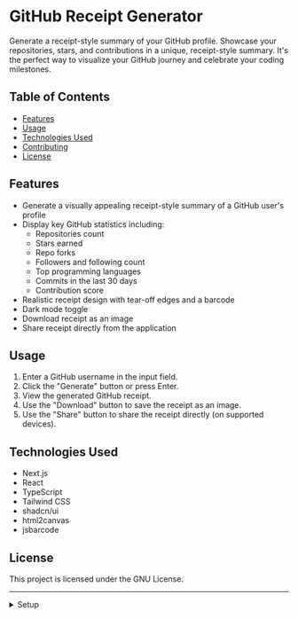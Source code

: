 # GitHub Receipt Generator

Generate a receipt-style summary of your GitHub profile. Showcase your repositories, stars, and contributions in a unique, receipt-style summary. It's the perfect way to visualize your GitHub journey and celebrate your coding milestones.

<!-- ![image](https://github.com/user-attachments/assets/30486c89-e563-4cf9-ac68-05475ccf3311) -->

## Table of Contents

- [Features](#features)
- [Usage](#usage)
- [Technologies Used](#technologies-used)
- [Contributing](#contributing)
- [License](#license)

## Features

- Generate a visually appealing receipt-style summary of a GitHub user's profile
- Display key GitHub statistics including:
  - Repositories count
  - Stars earned
  - Repo forks
  - Followers and following count
  - Top programming languages
  - Commits in the last 30 days
  - Contribution score
- Realistic receipt design with tear-off edges and a barcode
- Dark mode toggle
- Download receipt as an image
- Share receipt directly from the application

## Usage

1. Enter a GitHub username in the input field.
2. Click the "Generate" button or press Enter.
3. View the generated GitHub receipt.
4. Use the "Download" button to save the receipt as an image.
5. Use the "Share" button to share the receipt directly (on supported devices).

## Technologies Used

- Next.js
- React
- TypeScript
- Tailwind CSS
- shadcn/ui
- html2canvas
- jsbarcode

## License

This project is licensed under the GNU License.

---

<details><summary>Setup</summary>

This is a [Next.js](https://nextjs.org) project bootstrapped with [`create-next-app`](https://nextjs.org/docs/app/api-reference/cli/create-next-app).

## Getting Started

First, run the development server:

```bash
npm run dev
# or
yarn dev
# or
pnpm dev
# or
bun dev
```

Open [http://localhost:3000](http://localhost:3000) with your browser to see the result.

You can start editing the page by modifying `app/page.tsx`. The page auto-updates as you edit the file.

This project uses [`next/font`](https://nextjs.org/docs/app/building-your-application/optimizing/fonts) to automatically optimize and load [Geist](https://vercel.com/font), a new font family for Vercel.

## Learn More

To learn more about Next.js, take a look at the following resources:

- [Next.js Documentation](https://nextjs.org/docs) - learn about Next.js features and API.
- [Learn Next.js](https://nextjs.org/learn) - an interactive Next.js tutorial.

You can check out [the Next.js GitHub repository](https://github.com/vercel/next.js) - your feedback and contributions are welcome!

## Deploy on Vercel

The easiest way to deploy your Next.js app is to use the [Vercel Platform](https://vercel.com/new?utm_medium=default-template&filter=next.js&utm_source=create-next-app&utm_campaign=create-next-app-readme) from the creators of Next.js.

Check out our [Next.js deployment documentation](https://nextjs.org/docs/app/building-your-application/deploying) for more details.
</details>

